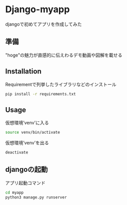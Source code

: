 # Django-myapp

djangoで初めてアプリを作成してみた

## 準備

"hoge"の魅力が直感的に伝えわるデモ動画や図解を載せる

## Installation

Requirementで列挙したライブラリなどのインストール

```bash
pip install -r requirements.txt
```

## Usage

仮想環境’venv’に入る

```bash
source venv/bin/activate
```

仮想環境’venv’を出る

```bash
deactivate
```

## djangoの起動

アプリ起動コマンド

```bash
cd myapp
python3 manage.py runserver
```
